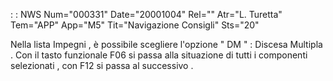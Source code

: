  :  : NWS Num="000331" Date="20001004" Rel="" Atr="L. Turetta" Tem="APP" App="M5" Tit="Navigazione Consigli" Sts="20"

Nella lista Impegni , è possibile scegliere l'opzione  " DM "  :  Discesa Multipla . Con il tasto funzionale F06 si passa alla situazione di tutti i componenti selezionati , con F12 si passa al successivo .


